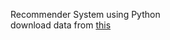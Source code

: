 Recommender System using Python <br>
download data from [this](https://www.kaggle.com/rounakbanik/the-movies-dataset/data)
